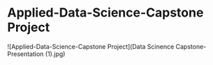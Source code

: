 # Applied-Data-Science-Capstone Project
![Applied-Data-Science-Capstone Project](Data Scinence Capstone-Presentation (1).jpg)

